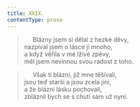 ```yaml
---
title: XXIX.
contentType: prose
---
```


>      Blázny jsem si dělal z hezké děvy,  
> nazpíval jsem o lásce jí mnoho,  
> a když věřila v mé lživé zpěvy,  
> měl jsem nevinnou svou radost z toho.

>      Však ti blázni, již mne těšívali,  
> jsou teď starší a jsou zcela jiní,  
> a že blázni lásku pochovali,  
> zbláznil bych se s chutí sám už nyní.
